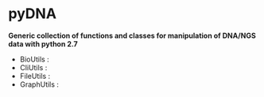 pyDNA
=========

**Generic collection of functions and classes for manipulation of DNA/NGS data with
python 2.7**

* BioUtils :
* CliUtils :
* FileUtils :
* GraphUtils :